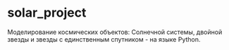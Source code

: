 # solar_project
Моделирование космических объектов: Солнечной системы, двойной звезды и звезды с единственным спутником - на языке Python.
